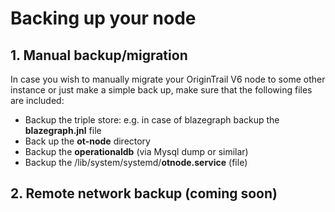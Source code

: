 # Backing up your node

## 1. Manual backup/migration

In case you wish to manually migrate your OriginTrail V6 node to some other instance or just make a simple back up, make sure that the following files are included:

* Backup the triple store: e.g. in case of blazegraph backup the **blazegraph.jnl** file
* Back up the **ot-node** directory
* Backup the **operationaldb** (via Mysql dump or similar)
* Backup the /lib/system/systemd/**otnode.service** (file)



## 2. Remote network backup (coming soon)
